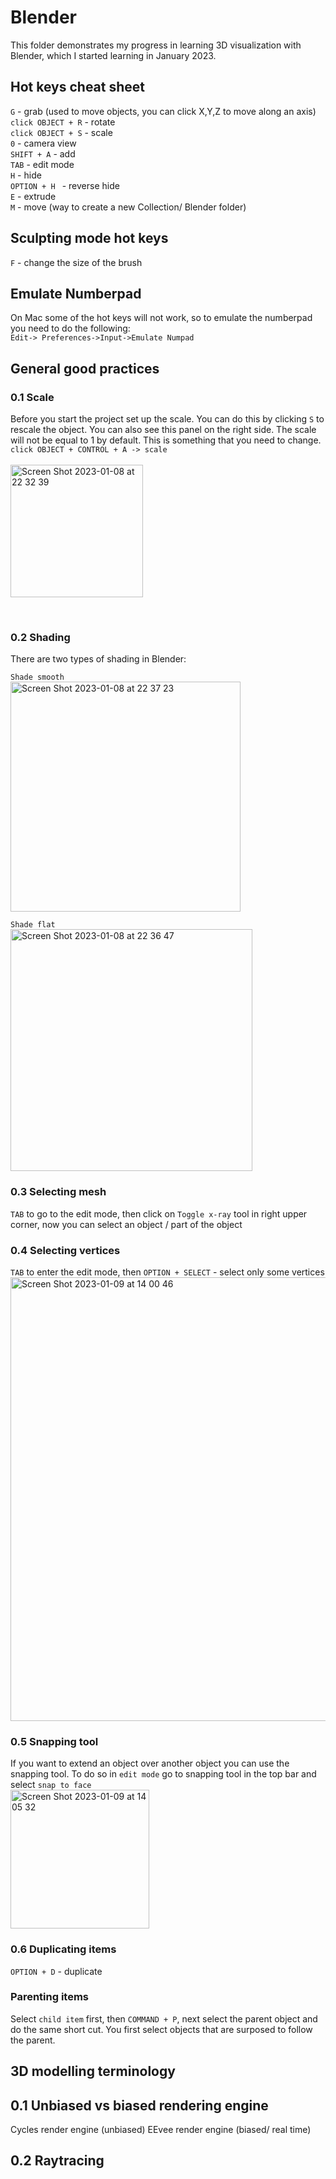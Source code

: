 # Blender
This folder demonstrates my progress in learning 3D visualization with Blender, which I started learning in January 2023.



## Hot keys cheat sheet

```G``` - grab (used to move objects, you can click X,Y,Z to move along an axis)  <br />
```click OBJECT + R``` - rotate  <br />
```click OBJECT + S``` - scale  <br />
```0``` - camera view <br />
```SHIFT + A``` - add <br />
```TAB``` - edit mode <br />
```H``` - hide  <br />
```OPTION + H ``` - reverse hide <br />
``` E ``` - extrude <br />
```M``` - move (way to create a new Collection/ Blender folder)

## Sculpting mode hot keys

```F``` - change the size of the brush
 

## Emulate Numberpad

On Mac some of the hot keys will not work, so to emulate the numberpad you need to do the following:  <br />
```Edit-> Preferences->Input->Emulate Numpad```


## General good practices

### 0.1 Scale
Before you start the project set up the scale.
You can do this by clicking ```S``` to rescale the object. You can also see this panel on the right side. 
The scale will not be equal to 1 by default. This is something that you need to change. <br />
```click OBJECT + CONTROL + A -> scale```<br />
<br />
<img width="212" alt="Screen Shot 2023-01-08 at 22 32 39" src="https://user-images.githubusercontent.com/79250896/211198798-8bd85d17-455b-418f-b134-b93610ed28ad.png">

<br />

### 0.2 Shading
There are two types of shading in Blender: 

```Shade smooth```<br />
<img width="368" alt="Screen Shot 2023-01-08 at 22 37 23" src="https://user-images.githubusercontent.com/79250896/211199021-c3d83346-a36f-45e8-aea1-72e2affb9b7e.png">


```Shade flat``` <br />
<img width="387" alt="Screen Shot 2023-01-08 at 22 36 47" src="https://user-images.githubusercontent.com/79250896/211198995-32712a40-5eac-4aa3-90d2-e512c6bc0eef.png">

### 0.3 Selecting mesh

```TAB``` to go to the edit mode, then click on ```Toggle x-ray``` tool in right upper corner, now you can select an object / part of the object

### 0.4 Selecting vertices

```TAB``` to enter the edit mode, then ```OPTION + SELECT``` - select only some vertices
<img width="710" alt="Screen Shot 2023-01-09 at 14 00 46" src="https://user-images.githubusercontent.com/79250896/211243643-256bf46c-9fbb-4e30-a697-e937ef8f1b78.png">

### 0.5 Snapping tool

If you want to extend an object over another object you can use the snapping tool. To do so in ```edit mode``` go to snapping tool in the top bar and select ```snap to face``` <br />
<img width="222" alt="Screen Shot 2023-01-09 at 14 05 32" src="https://user-images.githubusercontent.com/79250896/211244009-f4ff232b-66c5-4aab-a971-911d3fa69b96.png">


### 0.6 Duplicating items

```OPTION + D``` - duplicate 

### Parenting items
 
Select ```child item``` first, then ```COMMAND + P```, next select the parent object and do the same short cut. You first select objects that are surposed to follow the parent. 


## 3D modelling terminology

## 0.1 Unbiased vs biased rendering engine

Cycles render engine (unbiased)
EEvee render engine (biased/ real time)

## 0.2 Raytracing

